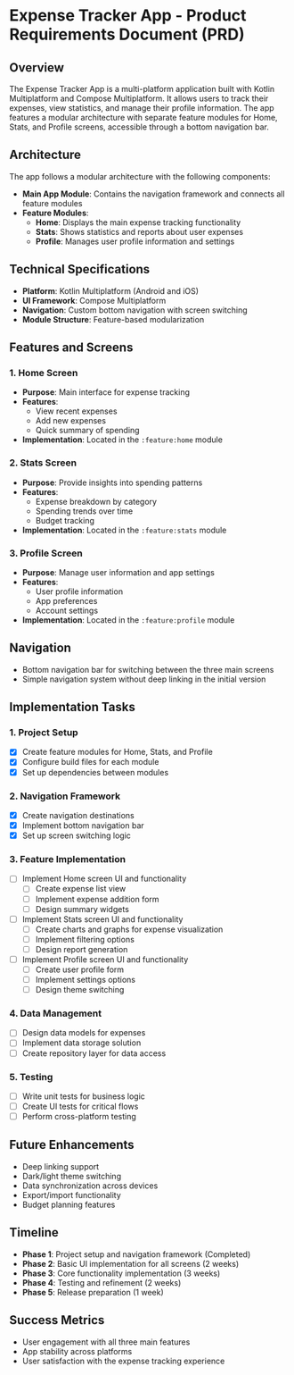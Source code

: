 # Expense Tracker App - Product Requirements Document (PRD)

## Overview
The Expense Tracker App is a multi-platform application built with Kotlin Multiplatform and Compose Multiplatform. It allows users to track their expenses, view statistics, and manage their profile information. The app features a modular architecture with separate feature modules for Home, Stats, and Profile screens, accessible through a bottom navigation bar.

## Architecture
The app follows a modular architecture with the following components:
- **Main App Module**: Contains the navigation framework and connects all feature modules
- **Feature Modules**:
  - **Home**: Displays the main expense tracking functionality
  - **Stats**: Shows statistics and reports about user expenses
  - **Profile**: Manages user profile information and settings

## Technical Specifications
- **Platform**: Kotlin Multiplatform (Android and iOS)
- **UI Framework**: Compose Multiplatform
- **Navigation**: Custom bottom navigation with screen switching
- **Module Structure**: Feature-based modularization

## Features and Screens

### 1. Home Screen
- **Purpose**: Main interface for expense tracking
- **Features**:
  - View recent expenses
  - Add new expenses
  - Quick summary of spending
- **Implementation**: Located in the `:feature:home` module

### 2. Stats Screen
- **Purpose**: Provide insights into spending patterns
- **Features**:
  - Expense breakdown by category
  - Spending trends over time
  - Budget tracking
- **Implementation**: Located in the `:feature:stats` module

### 3. Profile Screen
- **Purpose**: Manage user information and app settings
- **Features**:
  - User profile information
  - App preferences
  - Account settings
- **Implementation**: Located in the `:feature:profile` module

## Navigation
- Bottom navigation bar for switching between the three main screens
- Simple navigation system without deep linking in the initial version

## Implementation Tasks

### 1. Project Setup
- [x] Create feature modules for Home, Stats, and Profile
- [x] Configure build files for each module
- [x] Set up dependencies between modules

### 2. Navigation Framework
- [x] Create navigation destinations
- [x] Implement bottom navigation bar
- [x] Set up screen switching logic

### 3. Feature Implementation
- [ ] Implement Home screen UI and functionality
  - [ ] Create expense list view
  - [ ] Implement expense addition form
  - [ ] Design summary widgets
- [ ] Implement Stats screen UI and functionality
  - [ ] Create charts and graphs for expense visualization
  - [ ] Implement filtering options
  - [ ] Design report generation
- [ ] Implement Profile screen UI and functionality
  - [ ] Create user profile form
  - [ ] Implement settings options
  - [ ] Design theme switching

### 4. Data Management
- [ ] Design data models for expenses
- [ ] Implement data storage solution
- [ ] Create repository layer for data access

### 5. Testing
- [ ] Write unit tests for business logic
- [ ] Create UI tests for critical flows
- [ ] Perform cross-platform testing

## Future Enhancements
- Deep linking support
- Dark/light theme switching
- Data synchronization across devices
- Export/import functionality
- Budget planning features

## Timeline
- **Phase 1**: Project setup and navigation framework (Completed)
- **Phase 2**: Basic UI implementation for all screens (2 weeks)
- **Phase 3**: Core functionality implementation (3 weeks)
- **Phase 4**: Testing and refinement (2 weeks)
- **Phase 5**: Release preparation (1 week)

## Success Metrics
- User engagement with all three main features
- App stability across platforms
- User satisfaction with the expense tracking experience